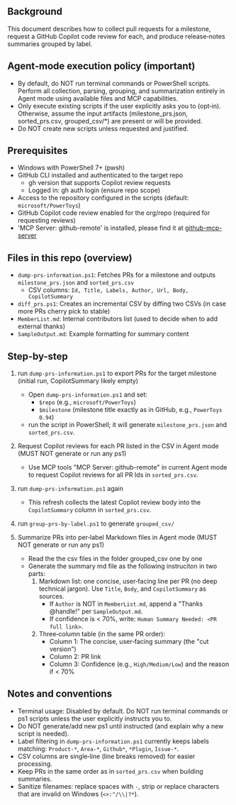 ## Background
This document describes how to collect pull requests for a milestone, request a GitHub Copilot code review for each, and produce release‑notes summaries grouped by label.

## Agent‑mode execution policy (important)
- By default, do NOT run terminal commands or PowerShell scripts. Perform all collection, parsing, grouping, and summarization entirely in Agent mode using available files and MCP capabilities.
- Only execute existing scripts if the user explicitly asks you to (opt‑in). Otherwise, assume the input artifacts (milestone_prs.json, sorted_prs.csv, grouped_csv/*) are present or will be provided.
- Do NOT create new scripts unless requested and justified.

## Prerequisites
- Windows with PowerShell 7+ (pwsh)
- GitHub CLI installed and authenticated to the target repo
  - gh version that supports Copilot review requests
  - Logged in: gh auth login (ensure repo scope)
- Access to the repository configured in the scripts (default: `microsoft/PowerToys`)
- GitHub Copilot code review enabled for the org/repo (required for requesting reviews)
- 'MCP Server: github-remote' is installed, please find it at [github-mcp-server](https://github.com/github/github-mcp-server)

## Files in this repo (overview)
- `dump-prs-information.ps1`: Fetches PRs for a milestone and outputs `milestone_prs.json` and `sorted_prs.csv`
  - CSV columns: `Id, Title, Labels, Author, Url, Body, CopilotSummary`
- `diff_prs.ps1`: Creates an incremental CSV by diffing two CSVs (in case more PRs cherry pick to stable)
- `MemberList.md`: Internal contributors list (used to decide when to add external thanks)
- `SampleOutput.md`: Example formatting for summary content

## Step-by-step
1) run `dump-prs-information.ps1` to export PRs for the target milestone (initial run, CopilotSummary likely empty)
	- Open `dump-prs-information.ps1` and set:
	  - `$repo` (e.g., `microsoft/PowerToys`)
	  - `$milestone` (milestone title exactly as in GitHub, e.g., `PowerToys 0.94`)
	- run the script in PowerShell; it will generate `milestone_prs.json` and `sorted_prs.csv`.

2) Request Copilot reviews for each PR listed in the CSV in Agent mode (MUST NOT generate or run any ps1)
	- Use MCP tools "MCP Server: github-remote" in current Agent mode to request Copilot reviews for all PR Ids in `sorted_prs.csv`.

3) run `dump-prs-information.ps1` again
	- This refresh collects the latest Copilot review body into the `CopilotSummary` column in `sorted_prs.csv`.

4) run `group-prs-by-label.ps1` to generate `grouped_csv/`

5) Summarize PRs into per‑label Markdown files in Agent mode (MUST NOT generate or run any ps1)
    - Read the the csv files in the folder grouped_csv one by one
	- Generate the summary md file as the following instruciton in two parts:
	  1. Markdown list: one concise, user‑facing line per PR (no deep technical jargon). Use `Title`, `Body`, and `CopilotSummary` as sources.
		  - If `Author` is NOT in `MemberList.md`, append a "Thanks @handle!" per `SampleOutput.md`.
		  - If confidence is < 70%, write: `Human Summary Needed: <PR full link>`.
	  2. Three‑column table (in the same PR order):
		  - Column 1: The concise, user‑facing summary (the "cut version")
		  - Column 2: PR link
		  - Column 3: Confidence (e.g., `High/Medium/Low`) and the reason if < 70%

## Notes and conventions
- Terminal usage: Disabled by default. Do NOT run terminal commands or ps1 scripts unless the user explicitly instructs you to.
- Do NOT generate/add new ps1 until instructed (and explain why a new script is needed).
- Label filtering in `dump-prs-information.ps1` currently keeps labels matching: `Product-*`, `Area-*`, `Github*`, `*Plugin`, `Issue-*`.
- CSV columns are single‑line (line breaks removed) for easier processing.
- Keep PRs in the same order as in `sorted_prs.csv` when building summaries.
- Sanitize filenames: replace spaces with `-`, strip or replace characters that are invalid on Windows (`<>:"/\\|?*`).
